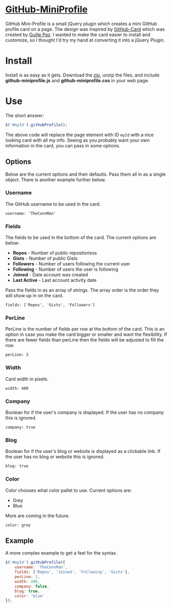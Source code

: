 [GitHub-MiniProfile](http://theconnman.com/GitHub-MiniProfile)
==================
GitHub Mini-Profile is a small jQuery plugin which creates a mini GitHub profile card on a page. The design was inspired by [GitHub-Card](https://github.com/pazguille/github-card) which was created by [Guille Paz](https://github.com/pazguille). I wanted to make the card easier to install and customize, so I thought I'd try my hand at converting it into a jQuery Plugin.

# Install
Install is as easy as it gets. Download the [zip](https://github.com/TheConnMan/GitHub-MiniProfile/archive/master.zip), unzip the files, and include **github-miniprofile.js** and **github-miniprofile.css** in your web page.

# Use
The short answer:
```javascript
$('#myId').githubProfile();
```

The above code will replace the page element with ID `myId` with a nice looking card with all my info. Seeing as you probably want your own information in the card, you can pass in some options.

## Options
Below are the current options and their defaults. Pass them all in as a single object. There is another example further below.

### Username
The GitHub username to be used in the card.

	username: 'TheConnMan'
### Fields
The fields to be used in the bottom of the card. The current options are below:
- **Repos** - Number of public repositoriess
- **Gists** - Number of public Gists
- **Followers** - Number of users following the current user
- **Following** - Number of users the user is following
- **Joined** - Date account was created
- **Last Active** - Last account activity date

Pass the fields in as an array of strings. The array order is the order they will show up in on the card.

	fields: ['Repos', 'Gists', 'Followers']
### PerLine
PerLine is the number of fields per row at the bottom of the card. This is an option in case you make the card bigger or smaller and want the flexibility. If there are fewer fields than perLine then the fields will be adjusted to fill the row.

	perLine: 3
### Width
Card width in pixels.

	width: 400
### Company
Boolean for if the user's company is displayed. If the user has no company this is ignored.

	company: true
### Blog
Boolean for if the user's blog or website is displayed as a clickable link. If the user has no blog or website this is ignored.

	blog: true
### Color
Color chooses what color pallet to use. Current options are:

- Grey
- Blue

More are coming in the future.

	color: grey

## Example
A more complex example to get a feel for the syntax.
```javascript
$('#myId').githubProfile({
	username: 'TheConnMan',
	fields: ['Repos', 'Joined', 'Following', 'Gists'],
	perLine: 2,
	width: 400,
	company: false,
	blog: true,
	color: 'blue'
});
```